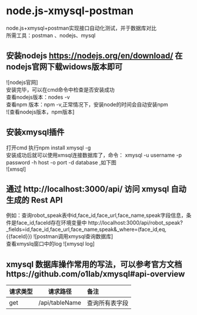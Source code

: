 # node.js-xmysql-postman
node.js+xmysql+postman实现接口自动化测试，并于数据库对比   
所需工具：postman 、nodejs、mysql

## 安装nodejs https://nodejs.org/en/download/ 在nodejs官网下载widows版本即可   
![nodejs官网]  
安装完毕，可以在cmd命令中检查是否安装成功   
查看nodejs版本：nodes -v   
查看npm 版本：npm -v,正常情况下，安装node的时间会自动安装npm  
![查看nodejs版本，npm版本]  

## 安装xmysql插件     
打开cmd 执行npm install xmysql -g  
安装成功后就可以使用xmsql连接数据库了，命令： xmysql -u username -p password -h host -o port -d database ,如下图   
![xmsql]

## 通过 http://localhost:3000/api/ 访问 xmysql 自动生成的 Rest API  
例如：查询robot_speak表中id,face_id,face_url,face_name,speak字段信息，条件是face_id,faceId存在环境变量中
http://localhost:3000/api/robot_speak?_fields=id,face_id,face_url,face_name,speak&_where=(face_id,eq,{{faceId}})
![postman调用xmysql查询数据库]  
查看xmyslq窗口中的log
![xmysql log]

## xmysql 数据库操作常用的写法，可以参考官方文档https://github.com/o1lab/xmysql#api-overview  
| 请求类型 |                 请求路径               |                     备注                   |
|----------|:--------------------------------------:|:-------------------------------------------|
|    get   |/api/tableName                          |查询所有表字段                              |